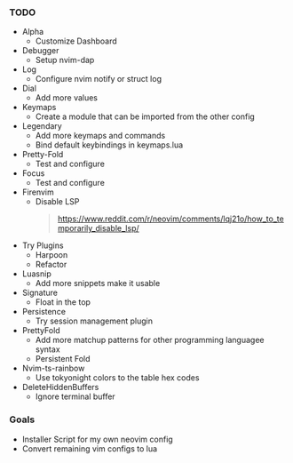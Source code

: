 ### TODO

- Alpha
  - Customize Dashboard
- Debugger
  - Setup nvim-dap
- Log
  - Configure nvim notify or struct log
- Dial
  - Add more values
- Keymaps
  - Create a module that can be imported from the other config
- Legendary
  - Add more keymaps and commands
  - Bind default keybindings in keymaps.lua
- Pretty-Fold
  - Test and configure
- Focus
  - Test and configure
- Firenvim
  - Disable LSP
    > https://www.reddit.com/r/neovim/comments/lqj21o/how_to_temporarily_disable_lsp/
- Try Plugins
  - Harpoon
  - Refactor
- Luasnip
  - Add more snippets make it usable
- Signature
  - Float in the top
- Persistence
  - Try session management plugin
- PrettyFold
  - Add more matchup patterns for other programming languagee syntax
  - Persistent Fold
- Nvim-ts-rainbow
  - Use tokyonight colors to the table hex codes
- DeleteHiddenBuffers
  - Ignore terminal buffer

### Goals

- Installer Script for my own neovim config
- Convert remaining vim configs to lua
